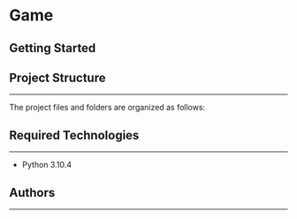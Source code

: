 # Game

## Getting Started


## Project Structure
---
The project files and folders are organized as follows:

## Required Technologies
---
* Python 3.10.4

## Authors
---
